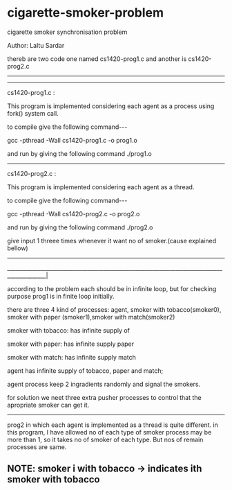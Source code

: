 # cigarette-smoker-problem

cigarette smoker synchronisation problem

Author: Laltu Sardar 

thereb are two code one named cs1420-prog1.c and another is cs1420-prog2.c 

****************************************
____________________________________________________________________________________
cs1420-prog1.c  :

This program is implemented considering each agent as a  process using fork() system call.

to compile give the following command---

gcc -pthread -Wall cs1420-prog1.c -o prog1.o

and run by giving the following command
./prog1.o

___________________________________________________________________________________
cs1420-prog2.c  :

This program is implemented considering each agent as a  thread.

to compile give the following command---

gcc -pthread -Wall cs1420-prog2.c -o prog2.o

and run by giving the following command
./prog2.o

give input 1 threee times whenever it want no of smoker.(cause explained bellow)

____________________________________________________________________________________________

____________________________________________________________________________________________|

according to the problem each should be in infinite loop, but for checking purpose prog1 is in finite loop initially.


there are three 4 kind of processes: agent, smoker with tobacco(smoker0), smoker with paper
(smoker1),smoker with match(smoker2)  

smoker with tobacco: has infinite supply of 

smoker with paper: has infinite supply paper

smoker with match: has infinite supply match

agent has infinite supply of tobacco, paper and match;

agent process keep 2 ingradients randomly and signal the smokers. 


for solution we neet three extra pusher processes to control that the apropriate smoker can get it.

------------------------------------------------------------------

prog2 in which each agent is  implemented as a thread is quite different. in this program, I have allowed no of each type of smoker process may be more than 1, so it takes no of smoker of each type. But nos of remain processes are same. 

NOTE: smoker i with tobacco -> indicates ith smoker with tobacco
------------------------------------------------------------------
